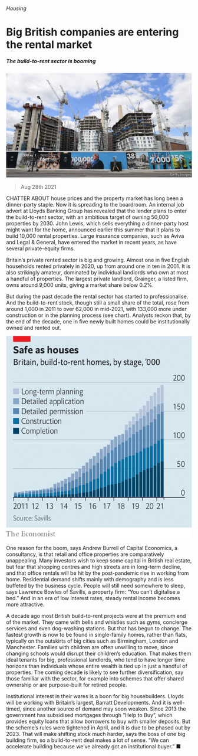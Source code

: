 ###### Housing

# Big British companies are entering the rental market 

##### The build-to-rent sector is booming 

![image](images/20210828_brp502.jpg) 

> Aug 28th 2021 

CHATTER ABOUT house prices and the property market has long been a dinner-party staple. Now it is spreading to the boardroom. An internal job advert at Lloyds Banking Group has revealed that the lender plans to enter the build-to-rent sector, with an ambitious target of owning 50,000 properties by 2030. John Lewis, which sells everything a dinner-party host might want for the home, announced earlier this summer that it plans to build 10,000 rental properties. Large insurance companies, such as Aviva and Legal &amp; General, have entered the market in recent years, as have several private-equity firms.

Britain’s private rented sector is big and growing. Almost one in five English households rented privately in 2020, up from around one in ten in 2001. It is also strikingly amateur, dominated by individual landlords who own at most a handful of properties. The largest private landlord, Grainger, a listed firm, owns around 9,000 units, giving a market share below 0.2%.


But during the past decade the rental sector has started to professionalise. And the build-to-rent stock, though still a small share of the total, rose from around 1,000 in 2011 to over 62,000 in mid-2021, with 133,000 more under construction or in the planning process (see chart). Analysts reckon that, by the end of the decade, one in five newly built homes could be institutionally owned and rented out.

![image](images/20210828_BRC056.png) 


One reason for the boom, says Andrew Burrell of Capital Economics, a consultancy, is that retail and office properties are comparatively unappealing. Many investors wish to keep some capital in British real estate, but fear that shopping centres and high streets are in long-term decline, and that office rentals will be hit by the post-pandemic rise in working from home. Residential demand shifts mainly with demography and is less buffeted by the business cycle. People will still need somewhere to sleep, says Lawrence Bowles of Savills, a property firm: “You can’t digitalise a bed.” And in an era of low interest rates, steady rental income becomes more attractive.

A decade ago most British build-to-rent projects were at the premium end of the market. They came with bells and whistles such as gyms, concierge services and even dog-washing stations. But that has begun to change. The fastest growth is now to be found in single-family homes, rather than flats, typically on the outskirts of big cities such as Birmingham, London and Manchester. Families with children are often unwilling to move, since changing schools would disrupt their children’s education. That makes them ideal tenants for big, professional landlords, who tend to have longer time horizons than individuals whose entire wealth is tied up in just a handful of properties. The coming decade is likely to see further diversification, say those familiar with the sector, for example into schemes that offer shared ownership or are purpose-built for retired people.

Institutional interest in their wares is a boon for big housebuilders. Lloyds will be working with Britain’s largest, Barratt Developments. And it is well-timed, since another source of demand may soon weaken. Since 2013 the government has subsidised mortgages through “Help to Buy”, which provides equity loans that allow borrowers to buy with smaller deposits. But the scheme’s rules were tightened in April, and it is due to be phased out by 2023. That will make shifting stock much harder, says the boss of one big building firm, so a build-to-rent deal makes a lot of sense. “We can accelerate building because we’ve already got an institutional buyer.” ■


